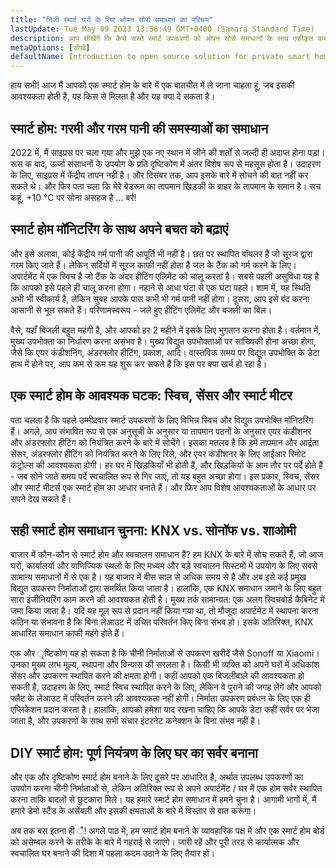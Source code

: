 ```yaml
---
title: "निजी स्मार्ट घरों के लिए ओपन सोर्स समाधान का परिचय"
lastUpdate: Tue May 09 2023 13:56:49 GMT+0400 (Samara Standard Time)
description: आप सीखेंगे कि कैसे सस्ते स्मार्ट उपकरणों को ओपन सोर्स समाधानों के साथ एकीकृत करके अपने स्मार्ट होम को निजी दिशा में बनाए रखें और इसके काम में बादलों पर निर्भर न हों।
metaOptions: [सीखें]
defaultName: Introduction to open source solution for private smart homes
---
```


<LessonImages src="smart-home-intro/open-source-private-smart-home-intro.png" imageClasses="mb full" />

<RoboAcademyText>
  हाय सभी! आज मैं आपको एक स्मार्ट होम के बारे में एक बातचीत में ले जाना चाहता हूं, जब इसकी आवश्यकता होती है, यह किस से मिलता है और यह क्या दे सकता है।
</RoboAcademyText>

## स्मार्ट होम: गरमी और गरम पानी की समस्याओं का समाधान

2022 में, मैं साइप्रस पर चला गया और मुझे एक नए स्थान में जीने की शर्तों से जल्दी ही अदाप्त होना पड़ा। रूस क बाद, ऊर्जा संसाधनों के उपयोग के प्रति दृष्टिकोण में अंतर विशेष रूप से महसूस होता है। उदाहरण के लिए, साइप्रस में केंद्रीय तापन नहीं है। और दिसंबर तक, आप इसके बारे में सोचने की बात नहीं कर सकते थे। और फिर पता चला कि मेरे बेडरूम का तापमान खिड़की के बाहर के तापमान के समान है। सच कहूं, +10 °C पर सोना असहज है ... बर्र!

## स्मार्ट होम मॉनिटरिंग के साथ अपने बचत को बढ़ाएं

और इसे अलावा, कोई केंद्रीय गर्म पानी की आपूर्ति भी नहीं है। छत पर स्थापित बॉयलर हैं जो सूरज द्वारा गरम किए जाते हैं। लेकिन सर्दियों में सूरज काफी नहीं होता है जल के टैंक को गर्म करने के लिए। अपार्टमेंट में एक स्विच है जो टैंक के अंदर हीटिंग एलिमेंट को चालू करता है। सबसे पहली असुविधा यह है कि आपको इसे पहले ही चालू करना होगा। नहाने से आधा घंटा से एक घंटा पहले। शाम में, यह स्थिति अभी भी स्वीकार्य है, लेकिन सुबह आपके पास कभी भी गर्म पानी नहीं होगा। दूसरा, आप इसे बंद करना आसानी से भूल सकते हैं। परिणामस्वरूप - जले हुए हीटिंग एलिमेंट और बजली का बिल।

वैसे, यहाँ बिजली बहुत महंगी है, और आपको हर 2 महीने में इसके लिए भुगतान करना होता है। वर्तमान में, मुख्य उपभोक्ता का निर्धारण करना असंभव है। मुख्य विद्युत उपभोक्ताओं पर सांख्यिकी होना अच्छा होगा, जैसे कि एयर कंडीशनिंग, अंडरफ्लोर हीटिंग, प्रकाश, आदि। वास्तविक समय पर विद्युत उपभोक्ति के डेटा हाथ में होने पर, आप कम से कम यह शुरू कर सकते हैं कि इस पर क्या खर्च हो रहा है।

## एक स्मार्ट होम के आवश्यक घटक: स्विच, सेंसर और स्मार्ट मीटर

पता चलता है कि पहले उम्मीदवार स्मार्ट उपकरणों के लिए विभिन्न स्विच और विद्युत उपभोक्ति मॉनिटरिंग हैं। अगले, आप संभावित रूप से एक अनुसूची के अनुसार या तापमान पठनों के अनुसार एयर कंडीशनर और अंडरफ्लोर हीटिंग को नियंत्रित करने के बारे में सोचेंगे। इसका मतलब है कि हमें तापमान और आर्द्रता सेंसर, अंडरफ्लोर हीटिंग को नियंत्रित करने के लिए रिले, और एयर कंडीशनर के लिए आईआर रिमोट कंट्रोल्स की आवश्यकता होगी। हर घर में खिड़कियाँ भी होती हैं, और खिड़कियों के आम तौर पर पर्दे होते हैं - जब सोने जाते समय पर्दे स्वचालित रूप से गिर जाएं, तो यह बहुत अच्छा होगा। इस प्रकार, स्विच, सेंसर और स्मार्ट मीटर्स एक स्मार्ट होम का आधार बनाते हैं। और फिर आप विशेष आवश्यकताओं के आधार पर सपने देख सकते हैं।

## सही स्मार्ट होम समाधान चुनना: KNX vs. सोनॉफ vs. शाओमी

बाजार में कौन-कौन से स्मार्ट होम और स्वचालन समाधान हैं? हम KNX के बारे में सोच सकते हैं, जो आज घरों, कार्यालयों और वाणिज्यिक स्थलों के लिए मध्यम और बड़े स्वचालन सिस्टमों में उपयोग के लिए सबसे सामान्य समाधानों में से एक है। यह बाजार में बीस साल से अधिक समय से है और अब इसे कई प्रमुख विद्युत उपकरण निर्माताओं द्वारा समर्थित किया जाता है। हालांकि, एक KNX समाधान जमाने के लिए बहुत सारा इंजीनियरिंग काम करने की आवश्यकत होती है। मुख्य तर्क सामान्यत: एक अलग स्विचबोर्ड कैबिनेट में जमा किया जाता है। यदि यह मूल रूप से प्रदान नहीं किया गया था, तो मौजूदा अपार्टमेंट में स्थापना करना कठिन या संभावना है कि बिना लेआउट में उचित परिवर्तन किए बिना संभव हो। इसके अतिरिक्त, KNX आधारित समाधान काफी महंगे होते हैं।

एक और ृष्टिकोण यह हो सकता है कि चीनी निर्माताओं से उपकरण खरीदें जैसे Sonoff या Xiaomi। उनका मुख्य लाभ मूल्य, स्थापना और विन्यास की सरलता है। किसी भी व्यक्ति को अपने घरों में अधिकांश सेंसर और उपकरण स्थापित करने की क्षमता होगी। कहीं आपको एक बिजलीवाले की आवश्यकता हो सकती है, उदाहरण के लिए, स्मार्ट स्विच स्थापित करने के लिए, लेकिन वे पुराने की जगह लेंगे और आपको फ्लैट के लेआउट में परिवर्तन करने की आवश्यकता नहीं होगी। निर्माता उपकरण प्रबंधन के लिए एक ही एप्लिकेशन प्रदान करता है। हालांकि, आपको हमेशा याद रखना चाहिए कि आपके डेटा कहीं सर्वर पर भेजा जाता है, और उपकरणों के साथ सभी संचार इंटरनेट कनेक्शन के बिना संभव नहीं है।


## DIY स्मार्ट होम: पूर्ण नियंत्रण के लिए घर का सर्वर बनाना

और एक और दृष्टिकोण स्मार्ट होम बनाने के लिए दूसरे पर आधारित है, अर्थात उपलब्ध उपकरणों का उपयोग करना चीनी निर्माताओं से, लेकिन अतिरिक्त रूप से अपने अपार्टमेंट / घर में एक होम सर्वर स्थापित करना ताकि बादलों से छुटकारा मिले। यह हमारे स्मार्ट होम समाधान में हमने चुना है। आगामी भागों में, मैं हमारे डेमो स्टैंड के असेंबली और इसकी क्षमताओं के बारे में विस्तार से बात करूंगा।

<RoboAcademyText fWeight="500">
  अब तक बस इतना ही ै! अगले पाठ में, हम स्मार्ट होम बनाने के व्यावहारिक पक्ष में और एक स्मार्ट होम बोर्ड को असेम्बल करने के तरीके के बारे में गहराई से जाएंगे। जारी रहें और पूरी तरह से कार्यात्मक और स्वचालित घर बनाने की दिशा में पहला कदम उठाने के लिए तैयार हों।
</RoboAcademyText>